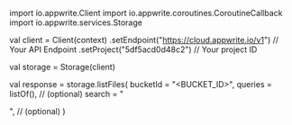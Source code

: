 import io.appwrite.Client
import io.appwrite.coroutines.CoroutineCallback
import io.appwrite.services.Storage

val client = Client(context)
    .setEndpoint("https://cloud.appwrite.io/v1") // Your API Endpoint
    .setProject("5df5acd0d48c2") // Your project ID

val storage = Storage(client)

val response = storage.listFiles(
    bucketId = "<BUCKET_ID>", 
    queries = listOf(), // (optional)
    search = "<SEARCH>", // (optional)
)
